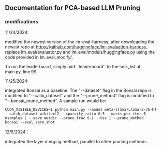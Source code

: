 ## Documentation for PCA-based LLM Pruning

### modifications

11/24/2024:

modified the newest version of the lm-eval-harness, after downloading the newest repo at https://github.com/huggingface/lm-evaluation-harness, replace lm_eval/evaluator.py and lm_eval/models/huggingface.py using the code provided in lm_eval_modify/.

To run the leaderboard, simply add ``leaderboard'' to the task\_list at main.py, line 99.

11/25/2024:

integrated Bonsai as a baseline. The "--dataset" flag in the Bonsai repo is modified to "--calib_dataset" and the "--prune_method" flag is modified to "--bonsai_prune_method". A sample run would be:

```
CUDA_VISIBLE_DEVICES=1 python main.py --model meta-llama/Llama-2-7b-hf --calib_dataset wikitext2 --sparsity_ratio 0.5 --masks_per_iter 6 --nsamples 1 --save outdir --prune_frac 0.1 --bsz 1 --prune_method bonsai --eval_zero_shot
```

12/5/2024：

integrated the layer merging method, parallel to other pruning methods.